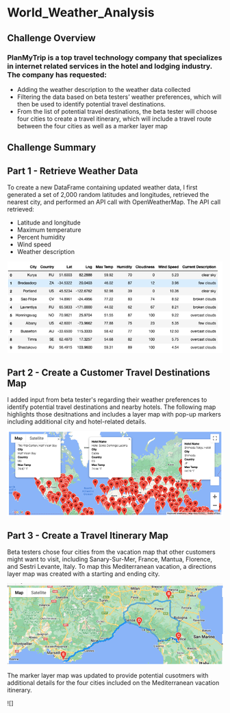 # World_Weather_Analysis

## Challenge Overview

### PlanMyTrip is a top travel technology company that specializes in internet related services in the hotel and lodging industry. The company has requested: 
-	Adding the weather description to the weather data collected
-	Filtering the data based on beta testers’ weather preferences, which will then be used to identify potential travel destinations.
-	From the list of potential travel destinations, the beta tester will choose four cities to create a travel itinerary, which will include a travel route between the four cities as well as a marker layer map


## Challenge Summary
## Part 1 - Retrieve Weather Data
To create a new DataFrame containing updated weather data, I first generated a set of 2,000 random latitudes and longitudes, retrieved the nearest city, and performed an API call with OpenWeatherMap. The API call retrieved:
 - Latitude and longitude
 - Maximum temperature
 - Percent humidity
 - Wind speed
 - Weather description

![](https://github.com/AB3478/World_Weather_Analysis/blob/c1e6f9368d70c7d4b2b955e81495935747910ce4/Resources/Weather_Database.png)

## Part 2 - Create a Customer Travel Destinations Map
I added input from beta tester's regarding their weather preferences to identify potential travel destinations and nearby hotels. The following map highlights those desitnations and includes a layer map with pop-up markers including additional city and hotel-related details.

![](https://github.com/AB3478/World_Weather_Analysis/blob/66622595d823d5fda85ed385e3db6d7c7358e48a/Weather_Database/WeatherPy_vacation_map.png)

## Part 3 - Create a Travel Itinerary Map
Beta testers chose four cities from the vacation map that other customers might want to visit, including Sanary-Sur-Mer, France, Mantua, Florence, and Sestri Levante, Italy. To map this Mediterranean vacation, a directions layer map was created with a starting and ending city.

![](https://github.com/AB3478/World_Weather_Analysis/blob/b165a06554762cabc72d03e8cfda1e2a9d367f13/Vacation_Itinerary/WeatherPy_travel_map.png)

The marker layer map was updated to provide potential cusotmers with additional details for the four cities included on the Mediterranean vacation itinerary.

![]
